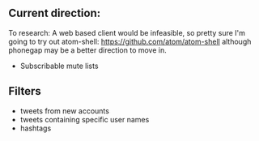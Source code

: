 ## Current direction:
To research:
A web based client would be infeasible, so pretty sure I'm going to try out atom-shell: https://github.com/atom/atom-shell although phonegap may be a better direction to move in.


- Subscribable mute lists

## Filters

- tweets from new accounts
- tweets containing specific user names
- hashtags
